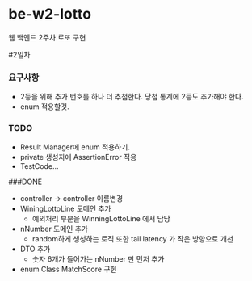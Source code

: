 # be-w2-lotto
웹 백엔드 2주차 로또 구현

#2일차
### 요구사항
* 2등을 위해 추가 번호를 하나 더 추첨한다. 당첨 통계에 2등도 추가해야 한다.
* enum 적용할것.

### TODO
* Result Manager에 enum 적용하기.
* private 생성자에 AssertionError 적용
* TestCode...

###DONE
* controller -> controller 이름변경
* WiningLottoLine 도메인 추가
  * 예외처리 부분을 WinningLottoLine 에서 담당
* nNumber 도메인 추가
  * random하게 생성하는 로직 또한 tail latency 가 작은 방향으로 개선
* DTO 추가
  * 숫자 6개가 들어가는 nNumber 만 먼저 추가
* enum Class MatchScore 구현